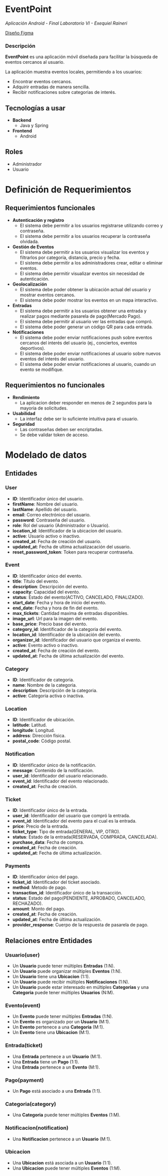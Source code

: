 # EventPoint

_Aplicación Android - Final Laboratorio VI - Exequiel Raineri_

[Diseño Figma](https://www.figma.com/design/fDKiU0nGbbIezb89pT04ii/EventPoint?node-id=0-1&t=X8PrBNWhehJmYGIK-1)


### Descripción

**EventPoint** es una aplicación móvil diseñada para facilitar la búsqueda de eventos cercanos al usuario.

La aplicación muestra eventos locales, permitiendo a los usuarios:

- Encontrar eventos cercanos.
- Adquirir entradas de manera sencilla.
- Recibir notificaciones sobre categorias de interés.

## Tecnologías a usar

- **Backend**
  - Java y Spring
- **Frontend**
  - Android

## Roles

- Administrador
- Usuario

# Definición de Requerimientos

## Requerimientos funcionales

- **Autenticación y registro**
  - El sistema debe permitir a los usuarios registrarse utilizando correo y contraseña.
  - El sistema debe permitir a los usuarios recuperar la contraseña olvidada.
- **Gestión de Eventos**
  - El sistema debe permitir a los usuarios visualizar los eventos y filtrarlos por categoría, distancia, precio y fecha.
  - El sistema debe permitir a los administradores crear, editar o eliminar eventos.
  - El sistema debe permitir visualizar eventos sin necesidad de autenticación.
- **Geolocalización**
  - El sistema debe poder obtener la ubicación actual del usuario y mostrar eventos cercanos.
  - El sistema debe poder mostrar los eventos en un mapa interactivo.
- **Entradas**
  - El sistema debe permitir a los usuarios obtener una entrada y realizar pagos mediante pasarela de pago(Mercado Pago).
  - El sistema debe permitir al usuario ver las entradas que compró.
  - El sistema debe poder generar un código QR para cada entrada.
- **Notificaciones**
  - El sistema debe poder enviar notificaciones push sobre eventos cercanos del interés del usuario (ej., conciertos, eventos deportivos).
  - El sistema debe poder enviar notificaciones al usuario sobre nuevos eventos del interés del usuario.
  - El sistema debe poder enviar notificaciones al usuario, cuando un evento se modifique.

## Requerimientos no funcionales

- **Rendimiento**
  - La aplicacion deber responder en menos de 2 segundos para la mayoria de solicitudes.
- **Usabilidad**
  - La interfaz debe ser lo suficiente intuitiva para el usuario.
- **Seguridad**
  - Las contraseñas deben ser encriptadas.
  - Se debe validar token de acceso.

# Modelado de datos

## Entidades

### User

- **ID**: Identificador único del usuario.
- **firstName**: Nombre del usuario.
- **lastName**: Apellido del usuario.
- **email**: Correo electrónico del usuario.
- **password**: Contraseña del usuario.
- **role**: Rol del usuario (Administrador o Usuario).
- **location_id**: Identificador de la ubicacion del usuario.
- **active**: Usuario activo o inactivo.
- **created_at**: Fecha de creación del usuario.
- **updated_at**: Fecha de ultima actualizacación del usuario.
- **reset_password_token**: Token para recuperar contraseña.

### Event

- **ID**: Identificador único del evento.
- **title**: Título del evento.
- **description**: Descripción del evento.
- **capacity**: Capacidad del evento.
- **status**: Estado del evento(ACTIVO, CANCELADO, FINALIZADO).
- **start_date**: Fecha y hora de inicio del evento.
- **end_date**: Fecha y hora de fin del evento.
- **max_tickets**: Cantidad maxima de entradas disponibles.
- **image_url**: Url para la imagen del evento.
- **base_price**: Precio base del evento.
- **category_id**: Identificador de la categoria del evento.
- **location_id**: Identificador de la ubicación del evento.
- **organizer_id**: Identificador del usuario que organiza el evento.
- **active**: Evento activo o inactivo.
- **created_at**: Fecha de creación del evento.
- **updated_at**: Fecha de última actualización del evento.

### Category

- **ID**: Identificador de categoria.
- **name**: Nombre de la categoria.
- **description**: Descripción de la categoria.
- **active**: Categoria activa o inactiva.

### Location

- **ID**: Identificador de ubicación.
- **latitude**: Latitud.
- **longitude**: Longitud.
- **address**: Dirección física.
- **postal_code**: Código postal.

### Notification

- **ID**: Identificador único de la notificación.
- **message**: Contenido de la notificación.
- **user_id**: Identificador del usuario relacionado.
- **event_id**: Identificador del evento relacionado.
- **created_at**: Fecha de creación.

### Ticket

- **ID**: Identificador único de la entrada.
- **user_id**: Identificador del usuario que compró la entrada.
- **event_id**: Identificador del evento para el cual es la entrada.
- **price**: Precio de la entrada.
- **ticket_type**: Tipo de entrada(GENERAL, VIP, OTRO).
- **status**: Estado de la entrada(RESERVADA, COMPRADA, CANCELADA).
- **purchase_data**: Fecha de compra.
- **created_at**: Fecha de creación.
- **updated_at**: Fecha de última actualización.

### Payments

- **ID**: Identificador único del pago.
- **ticket_id**: Identificador del ticket asociado.
- **method**: Metodo de pago.
- **transaction_id**: Identificador único de la transacción.
- **status**: Estado del pago(PENDIENTE, APROBADO, CANCELADO, RECHAZADO).
- **amount**: Monto del pago.
- **created_at**: Fecha de creación.
- **updated_at**: Fecha de última actualización.
- **provider_response**: Cuerpo de la respuesta de pasarela de pago.

## Relaciones entre Entidades

### Usuario(user)

- Un **Usuario** puede tener múltiples **Entradas** (1:N).
- Un **Usuario** puede organizar múltiples **Eventos** (1:N).
- Un **Usuario** tiene una **Ubicacion** (1:1).
- Un **Usuario** puede recibir múltiples **Notificaciones** (1:N).
- Un **Usuario** puede estar interesado en múltiples **Categorias** y una **Categoria** puede tener múltiples **Usuarios** (N:M).

### Evento(event)

- Un **Evento** puede tener múltiples **Entradas** (1:N).
- Un **Evento** es organizado por un **Usuario** (M:1).
- Un **Evento** pertenece a una **Categoria** (M:1).
- Un **Evento** tiene una **Ubicacion** (M:1).

### Entrada(ticket)

- Una **Entrada** pertenece a un **Usuario** (M:1).
- Una **Entrada** tiene un **Pago** (1:1).
- Una **Entrada** pertenece a un **Evento** (M:1).

### Pago(payment)

- Un **Pago** está asociado a una **Entrada** (1:1).

### Categoria(category)

- Una **Categoria** puede tener múltiples **Eventos** (1:M).

### Notificacion(notification)

- Una **Notificacion** pertenece a un **Usuario** (M:1).

### Ubicacion

- Una **Ubicacion** está asociada a un **Usuario** (1:1).
- Una **Ubicacion** puede tener múltiples **Eventos** (1:M).
